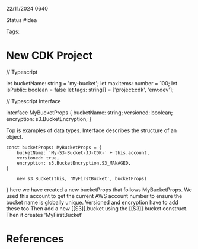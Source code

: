 22/11/2024 0640

Status #idea

Tags:

# New CDK Project

// Typescript

let bucketName: string = 'my-bucket';
let maxItems: number = 100;
let isPublic: boolean = false
let tags: string[] = ['project:cdk', 'env:dev'];

// Typescript Interface

interface MyBucketProps {
    bucketName: string;
    versioned: boolean;
    encryption: s3.BucketEncryption;
}

Top is examples of data types.
Interface describes the structure of an object.

    const bucketProps: MyBucketProps = {
        bucketName: 'My-S3-Bucket-JJ-CDK-' + this.account,
        versioned: true,
        encryption: s3.BucketEncryption.S3_MANAGED,
    }

        new s3.Bucket(this, 'MyFirstBucket', bucketProps)
  }
 here we have created a new bucketProps that follows MyBucketProps. We used this account to get the current AWS account number to ensure the bucket name is globally unique.
 Versioned and encryption have to add these too
 Then add a new [[S3]].bucket using the [[S3]] bucket construct. Then it creates 'MyFirstBucket'








# References
